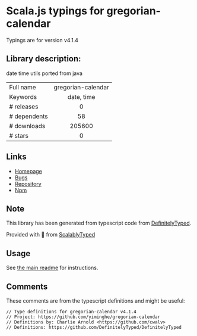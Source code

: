 
# Scala.js typings for gregorian-calendar

Typings are for version v4.1.4

## Library description:
date time utils ported from java

|                    |                 |
| ------------------ | :-------------: |
| Full name          | gregorian-calendar |
| Keywords           | date, time |
| # releases         | 0 |
| # dependents       | 58 |
| # downloads        | 205600 |
| # stars            | 0 |

## Links
- [Homepage](https://github.com/yiminghe/gregorian-calendar#readme)
- [Bugs](https://github.com/yiminghe/gregorian-calendar/issues)
- [Repository](https://github.com/yiminghe/gregorian-calendar)
- [Npm](https://www.npmjs.com/package/gregorian-calendar)
    


## Note
This library has been generated from typescript code from [DefinitelyTyped](https://definitelytyped.org).

Provided with :purple_heart: from [ScalablyTyped](https://github.com/oyvindberg/ScalablyTyped)

## Usage
See [the main readme](../../readme.md) for instructions.

## Comments

These comments are from the typescript definitions and might be useful:
```
// Type definitions for gregorian-calendar v4.1.4
// Project: https://github.com/yiminghe/gregorian-calendar
// Definitions by: Charlie Arnold <https://github.com/cwalv>
// Definitions: https://github.com/DefinitelyTyped/DefinitelyTyped

```


